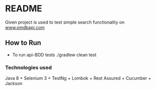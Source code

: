 # README

Given project is used to test simple search functionality on www.omdbapi.com

## How to Run
* To run api-BDD tests
./gradlew clean test

### Technologies used
Java 8 + Selenium 3 + TestNg + Lombok + Rest Assured + Cucumber + Jackson

